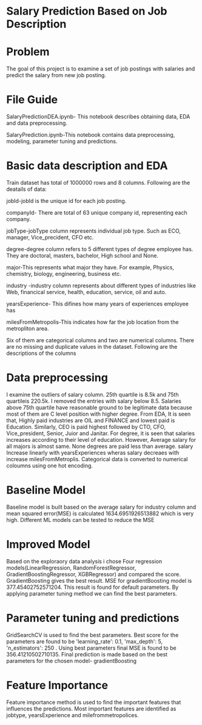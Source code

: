 # Salary Prediction Based on Job Description
# Problem

The goal of this project is to examine a set of job postings with salaries and predict the salary from new job posting.
# File Guide
SalaryPredictionDEA.ipynb- This notebook describes obtaining data, EDA and data preprocessing.

SalaryPrediction.ipynb-This notebook contains data preprocessing, modeling, parameter tuning and predictions.
# Basic data description and EDA
Train dataset has total of 1000000 rows and 8 columns. Following are the deatails of data:

jobId-jobId is the unique id for each job posting.

companyId- There are total of 63 unique company id, representing each company.

jobType-jobType column represents individual job type. Such as ECO, manager, Vice_precident, CFO etc.

degree-degree column refers to 5 different types of degree employee has. They are doctoral, masters, bachelor, High school and None.

major-This represents what major they have. For example, Physics, chemistry, biology, engineering, business etc.

industry -industry column represents about different types of industries like Web, financical service, health, education, service, oil and auto.

yearsExperience- This difines how many years of experiences employee has

milesFromMetropolis-This indicates how far the job location from the metropliton area.

Six of them are categorical columns and two are numerical columns. There are no missing and duplicate values in the dataset. Following are the descriptions of the columns

# Data preprocessing
I examine the outliers of salary column. 25th quartile is 8.5k and 75th quartileis 220.5k. I removed the entries with salary below 8.5. Salaries above 75th quartile have reasonable ground to be legitimate data because most of them are C level position with higher degree. From EDA, It is seen that, Highly paid industries are OIL and FINANCE and lowest paid is Education. Similarly, CEO is paid highest followed by CTO, CFO, Vice_president, Senior, Juior and Janitar. For degree, it is seen that salaries increases according to their level of education. However, Average salary for all majors is almost same. None degrees are paid less than average. salary Increase linearly with yearsExperiences wheras salary decreaes with increase milesFromMetroplis. 
Categorical data is converted to numerical coloumns using one hot encoding.

# Baseline Model
Baseline model is built based on the average salary for industry column and mean squared error(MSE) is calculated 1634.6951926513882 which is very high. Different ML models can be tested to reduce the MSE

# Improved Model
Based on the exploraory data analysis i chose Four regression models(LinearRegression, RandomForestRegressor, GradientBoostingRegressor, XGBRegressor) and compared the score. GradientBoosting gives the best result. MSE for gradientBoosting model is 377.45402752571204. This result is found for default parameters. By applying parameter tuning method we can find the best parameters. 

# Parameter tuning and predictions
GridSearchCV is used to find the best parameters. Best score for the parameters are found to be 'learning_rate': 0.1, 'max_depth': 5, 'n_estimators': 250 . Using best parameters final MSE is found to be 356.41210502710135.
Final prediction is made based on the best parameters for the chosen model- gradientBoosting
# Feature Importance
Feature importance method is used to find the important features that influences the predictions. Most important features are identified as jobtype, yearsExperience and milefrommetropolices.

